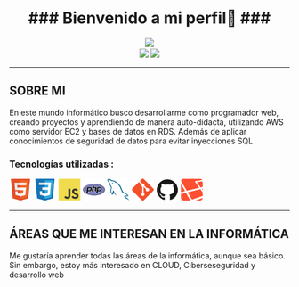  <div align="center">
 <h1 align="center">### Bienvenido a mi perfil👋 ###</h1>
  <img src="https://media.giphy.com/media/v1.Y2lkPTc5MGI3NjExYzZhNDNlNmY4MzIwYTIyYWFmMTVmODEyYzdmYjliNDc2MDBlZTAzZSZjdD1n/fr4GKfJFL92G3z1LkV/giphy.gif" width='300' />
</div>
<!--REDES SOCIALES-->
<div align="center">
 <a href="https://www.linkedin.com/in/danieljimenezjl19/" target="_blank"><img src="https://img.shields.io/badge/-LINKEDIN-informational"/></a>
 <a href="https://danieljimenezl.netlify.app/"><img src="https://img.shields.io/badge/-MI%20SITIO%20WEB-brightgreen"/></a>
 </div>

 <!--ABOUT ME -->
 ---
<h2>SOBRE MI</h2>
<p>En este mundo informático busco desarrollarme como programador web, creando proyectos y aprendiendo de manera
auto-didacta, utilizando AWS como servidor EC2 y bases de datos en RDS. Además de aplicar conocimientos de seguridad de datos para evitar inyecciones SQL</p>

<h3>Tecnologías utilizadas :</h3> 
<div align="start">
 <img src="https://github.com/devicons/devicon/blob/master/icons/html5/html5-original.svg" width="40" heigth="40"/>
 <img src="https://github.com/devicons/devicon/blob/master/icons/css3/css3-original.svg" width="40" heigth="40"/>
 <img src="https://github.com/devicons/devicon/blob/master/icons/javascript/javascript-original.svg" width="40" heigth="40"/>
 <img src="https://github.com/devicons/devicon/blob/master/icons/php/php-original.svg" width="40" heigth="40"/>
 <img src="https://github.com/devicons/devicon/blob/master/icons/mysql/mysql-original.svg" width="40" heigth="40"/>
 <img src="https://github.com/devicons/devicon/blob/master/icons/git/git-original.svg" width="40" heigth="40"/>
 <img src="https://github.com/devicons/devicon/blob/master/icons/github/github-original.svg" width="40" heigth="40"/>
 <img src="https://github.com/devicons/devicon/blob/master/icons/laravel/laravel-plain.svg" width="40" heigth="40"/>
 </div>

---
<h2>ÁREAS QUE ME INTERESAN EN LA INFORMÁTICA</h2>
<p>Me gustaría aprender todas las áreas de la informática, aunque sea básico. Sin embargo, estoy más interesado en CLOUD, Ciberseseguridad y desarrollo web</p>
